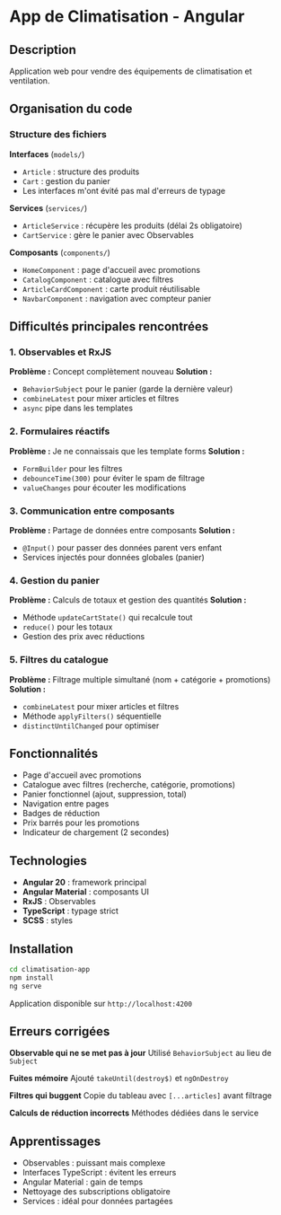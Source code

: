# App de Climatisation - Angular

## Description

Application web pour vendre des équipements de climatisation et ventilation.

## Organisation du code

### Structure des fichiers

**Interfaces** (`models/`)
- `Article` : structure des produits
- `Cart` : gestion du panier
- Les interfaces m'ont évité pas mal d'erreurs de typage

**Services** (`services/`)
- `ArticleService` : récupère les produits (délai 2s obligatoire)
- `CartService` : gère le panier avec Observables

**Composants** (`components/`)
- `HomeComponent` : page d'accueil avec promotions
- `CatalogComponent` : catalogue avec filtres
- `ArticleCardComponent` : carte produit réutilisable
- `NavbarComponent` : navigation avec compteur panier

## Difficultés principales rencontrées

### 1. Observables et RxJS
**Problème :** Concept complètement nouveau
**Solution :** 
- `BehaviorSubject` pour le panier (garde la dernière valeur)
- `combineLatest` pour mixer articles et filtres
- `async` pipe dans les templates

### 2. Formulaires réactifs
**Problème :** Je ne connaissais que les template forms
**Solution :**
- `FormBuilder` pour les filtres
- `debounceTime(300)` pour éviter le spam de filtrage
- `valueChanges` pour écouter les modifications

### 3. Communication entre composants
**Problème :** Partage de données entre composants
**Solution :**
- `@Input()` pour passer des données parent vers enfant
- Services injectés pour données globales (panier)

### 4. Gestion du panier
**Problème :** Calculs de totaux et gestion des quantités
**Solution :**
- Méthode `updateCartState()` qui recalcule tout
- `reduce()` pour les totaux
- Gestion des prix avec réductions

### 5. Filtres du catalogue
**Problème :** Filtrage multiple simultané (nom + catégorie + promotions)
**Solution :**
- `combineLatest` pour mixer articles et filtres
- Méthode `applyFilters()` séquentielle
- `distinctUntilChanged` pour optimiser

## Fonctionnalités

- Page d'accueil avec promotions
- Catalogue avec filtres (recherche, catégorie, promotions)
- Panier fonctionnel (ajout, suppression, total)
- Navigation entre pages
- Badges de réduction
- Prix barrés pour les promotions
- Indicateur de chargement (2 secondes)

## Technologies

- **Angular 20** : framework principal
- **Angular Material** : composants UI
- **RxJS** : Observables
- **TypeScript** : typage strict
- **SCSS** : styles

## Installation

```bash
cd climatisation-app
npm install
ng serve
```

Application disponible sur `http://localhost:4200`

## Erreurs corrigées

**Observable qui ne se met pas à jour**
Utilisé `BehaviorSubject` au lieu de `Subject`

**Fuites mémoire**
Ajouté `takeUntil(destroy$)` et `ngOnDestroy`

**Filtres qui buggent**
Copie du tableau avec `[...articles]` avant filtrage

**Calculs de réduction incorrects**
Méthodes dédiées dans le service

## Apprentissages

- Observables : puissant mais complexe
- Interfaces TypeScript : évitent les erreurs
- Angular Material : gain de temps
- Nettoyage des subscriptions obligatoire
- Services : idéal pour données partagées